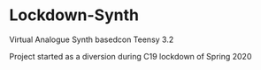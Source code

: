 # Lockdown-Synth
Virtual Analogue Synth basedcon Teensy 3.2

Project started as a diversion during C19 lockdown of Spring 2020
